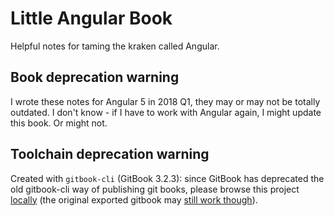 # Little Angular Book

Helpful notes for taming the kraken called Angular.

## Book deprecation warning

I wrote these notes for Angular 5 in 2018 Q1, they may or may not be totally
outdated. I don't know - if I have to work with Angular again, I might
update this book. Or might not.

## Toolchain deprecation warning

Created with `gitbook-cli` (GitBook 3.2.3): since GitBook has deprecated the old gitbook-cli
way of publishing git books, please browse this project [locally](./docs/SUMMARY.md)
(the original exported gitbook may [still work though](https://szkrd.gitbooks.io/little-angular-book/content/)).
